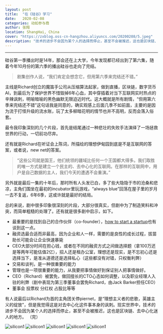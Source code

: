 ```yaml
---
layout: post
title:  "在《硅谷》学习"
date:   2020-02-08
categories: 动如参与商
author: 张翔
location: ShangHai, China
cover: "https://zxblog.oss-cn-hangzhou.aliyuncs.com/20200208/5.jpeg"
description: "技术的进步不会因为某个人的选择而停止，甚至不会被推迟，这也是区块链、去中心化迷人的地方。"
---
```

---

硅谷第一季播出时是14年，那会还在上大学，今年发现都已经出到了第六集，随着今年10月份的第六季的播出硅谷也走向了完结。

> 剧集创作人说，“我们肯定会想念它，但用第六季来完结还不错。”

主线是Richard创立的魔笛手公司从压缩算法起家，做到直播，区块链，数字货币AI，到最后为了保护世界不惜毁掉6年心血，其中穿插着对当下互联网实时热点的辛辣讽刺，明喻暗喻的黑色幽默无限迫近时代。这大概就是所有剧情，“但用第六季来完结还不错”这句话我是同意的，确实观感上后面几季不如前面，主要的是因为流于打怪升级的流水账，玩了太多柳暗花明的情节也并不高明，反而会落入俗套。

最令我印象深刻的几个片段，首先是结尾通过一种悲壮的失败手法演绎了一场拯救世界的行动，一切前功尽弃。

还有就是Richard在听证会上陈词，所描绘的理想伊甸园到底是不是互联网的答案，或者说，new net的答案。

> “这些公司就是国王，他们统领的疆域比任何一个王国都大得多。我们取胜的唯一方式是建立一个民主的、去中心化的互联网。在那样的互联网中，用户是自己数据的主人，我们今天的遭遇不会重演。”

另外就是最后一集的十年后，那时所有人头发已白，多了些大隐隐于市的沧桑和悲凉，主角们围坐在最初的incubator里玩游戏，“always blue”回荡在屋子里的岁月一去不复返，6年6季，这或许就是最好的结局。

总的来说，剧中很多印象很深刻的片段，大部分很真实，但剧中为了制造笑料和冲突，而简单粗糙的处理了。还有就是很多剧中启示，如下。

- 最重要的是找到自己的合作伙伴（co-founder），[how to start a startup](http://startupclass.samaltman.com/)也有谈到这一点。
- 融资选最合适而非最高，因为企业和人一样，需要的是良性的成长过程，拔苗助长可能会让企业快速暴毙
- CEO大部分时间在担心钱，或者在不同的融资方式之间做选择题（拿100万还是等两年可能估值2亿），招人还是租办公室，理想还是现实，是不忘初心还是选择当下，是准从道德还是选择私心（这些都没有对错，只权衡利弊）
- 交易和谈判，是一种很重要的能力
- 管理也是一项很重要的能力，从我要把事情做好到保证别人把事情做好。
- CEO（Richard）被罢免，做回擅长的CTO心态如何调整，以及职业经理人入驻的利弊（剧中表现为第三季董事会罢免Richard，由Jack Barker担任CEO）
- 董事会 投票权 分红权 占股比等等

有人说最后以Richard为首的主角团关停piernet，是“理想主义者的悲歌，英雄主义的绽放”，但是我觉得这是对去中心化这件事本身的讽刺。现实世界中，技术的进步不会因为某个人的选择而停止，甚至不会被推迟，这也是区块链、去中心化迷人的地方。
（完）


![silicon1](https://zxblog.oss-cn-hangzhou.aliyuncs.com/20200208/1.jpeg)
![silicon1](https://zxblog.oss-cn-hangzhou.aliyuncs.com/20200208/2.jpeg)
![silicon1](https://zxblog.oss-cn-hangzhou.aliyuncs.com/20200208/3.jpeg)
![silicon1](https://zxblog.oss-cn-hangzhou.aliyuncs.com/20200208/4.jpeg)
![silicon1](https://zxblog.oss-cn-hangzhou.aliyuncs.com/20200208/5.jpeg)